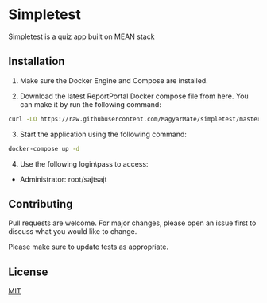 # Simpletest

Simpletest is a quiz app built on MEAN stack

## Installation

1. Make sure the Docker Engine and Compose are installed.

2. Download the latest ReportPortal Docker compose file from here. You can make it by run the following command:

```bash
curl -LO https://raw.githubusercontent.com/MagyarMate/simpletest/master/docker-compose.yml
```

3. Start the application using the following command:

```bash
docker-compose up -d
```

4. Use the following login\pass to access:

- Administrator: root/sajtsajt

## Contributing

Pull requests are welcome. For major changes, please open an issue first to discuss what you would like to change.

Please make sure to update tests as appropriate.

## License

[MIT](https://choosealicense.com/licenses/mit/)

